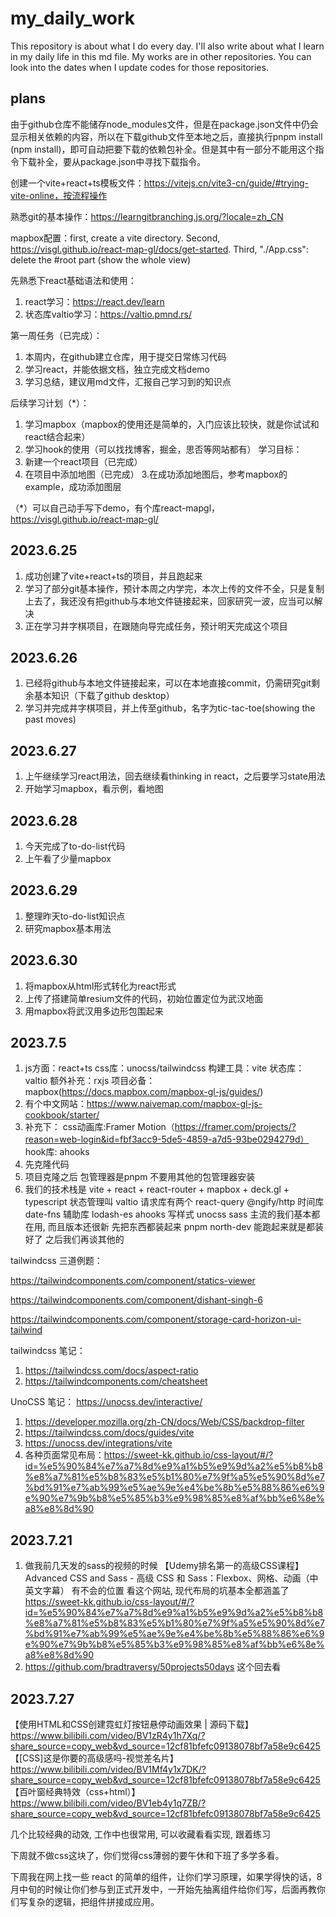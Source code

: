 # my_daily_work
This repository is about what I do every day. 
I'll also write about what I learn in my daily life in this md file.
My works are in other repositories. You can look into the dates when I update codes for those repositories.
## plans
由于github仓库不能储存node_modules文件，但是在package.json文件中仍会显示相关依赖的内容，所以在下载github文件至本地之后，直接执行pnpm install (npm install)，即可自动把要下载的依赖包补全。但是其中有一部分不能用这个指令下载补全，要从package.json中寻找下载指令。

创建一个vite+react+ts模板文件：https://vitejs.cn/vite3-cn/guide/#trying-vite-online，按流程操作

熟悉git的基本操作：https://learngitbranching.js.org/?locale=zh_CN

mapbox配置：first, create a vite directory. Second, https://visgl.github.io/react-map-gl/docs/get-started. Third, "./App.css": delete the #root part (show the whole view)

先熟悉下react基础语法和使用：
1. react学习：https://react.dev/learn
2. 状态库valtio学习：https://valtio.pmnd.rs/

第一周任务（已完成）：
1. 本周内，在github建立仓库，用于提交日常练习代码
2. 学习react，并能依据文档，独立完成文档demo
3. 学习总结，建议用md文件，汇报自己学习到的知识点

后续学习计划（*）：
1. 学习mapbox（mapbox的使用还是简单的，入门应该比较快，就是你试试和react结合起来）
2. 学习hook的使用（可以找找博客，掘金，思否等网站都有）
学习目标：
1. 新建一个react项目（已完成）
2. 在项目中添加地图（已完成）
3.在成功添加地图后，参考mapbox的example，成功添加图层

（*）可以自己动手写下demo，有个库react-mapgl，https://visgl.github.io/react-map-gl/

## 2023.6.25
1. 成功创建了vite+react+ts的项目，并且跑起来
2. 学习了部分git基本操作，预计本周之内学完，本次上传的文件不全，只是复制上去了，我还没有把github与本地文件链接起来，回家研究一波，应当可以解决
3. 正在学习井字棋项目，在跟随向导完成任务，预计明天完成这个项目
## 2023.6.26
1. 已经将github与本地文件链接起来，可以在本地直接commit，仍需研究git剩余基本知识（下载了github desktop）
2. 学习并完成井字棋项目，并上传至github，名字为tic-tac-toe(showing the past moves)
## 2023.6.27
1. 上午继续学习react用法，回去继续看thinking in react，之后要学习state用法
2. 开始学习mapbox，看示例，看地图
## 2023.6.28
1. 今天完成了to-do-list代码
2. 上午看了少量mapbox
## 2023.6.29
1. 整理昨天to-do-list知识点
2. 研究mapbox基本用法
## 2023.6.30
1. 将mapbox从html形式转化为react形式
2. 上传了搭建简单resium文件的代码，初始位置定位为武汉地面
3. 用mapbox将武汉用多边形包围起来
## 2023.7.5
1. js方面：react+ts
css库：unocss/tailwindcss
构建工具：vite
状态库：valtio
额外补充：rxjs
项目必备：mapbox(https://docs.mapbox.com/mapbox-gl-js/guides/)
2. 有个中文网站：https://www.naivemap.com/mapbox-gl-js-cookbook/starter/
3. 补充下：
  css动画库:Framer Motion（https://framer.com/projects/?reason=web-login&id=fbf3acc9-5de5-4859-a7d5-93be0294279d）
  hook库: ahooks
4. 先克隆代码
5. 项目克隆之后
包管理器是pnpm
不要用其他的包管理器安装
6. 我们的技术栈是 vite + react + react-router + mapbox + deck.gl + typescript
状态管理叫 valtio
请求库有两个 react-query   @ngify/http
时间库 date-fns
辅助库 lodash-es  ahooks
写样式 unocss sass
主流的我们基本都在用, 而且版本还很新
先把东西都装起来
pnpm north-dev  能跑起来就是都装好了
之后我们再谈其他的

tailwindcss 三道例题：

https://tailwindcomponents.com/component/statics-viewer

https://tailwindcomponents.com/component/dishant-singh-6

https://tailwindcomponents.com/component/storage-card-horizon-ui-tailwind

tailwindcss 笔记：
1. https://tailwindcss.com/docs/aspect-ratio
2. https://tailwindcomponents.com/cheatsheet

UnoCSS 笔记：
https://unocss.dev/interactive/

1. https://developer.mozilla.org/zh-CN/docs/Web/CSS/backdrop-filter
2. https://tailwindcss.com/docs/guides/vite
3. https://unocss.dev/integrations/vite
4. 各种页面常见布局：https://sweet-kk.github.io/css-layout/#/?id=%e5%90%84%e7%a7%8d%e9%a1%b5%e9%9d%a2%e5%b8%b8%e8%a7%81%e5%b8%83%e5%b1%80%e7%9f%a5%e5%90%8d%e7%bd%91%e7%ab%99%e5%ae%9e%e4%be%8b%e5%88%86%e6%9e%90%e7%9b%b8%e5%85%b3%e9%98%85%e8%af%bb%e6%8e%a8%e8%8d%90

## 2023.7.21
1. 做我前几天发的sass的视频的时候
【Udemy排名第一的高级CSS课程】Advanced CSS and Sass - 高级 CSS 和 Sass：Flexbox、网格、动画（中英文字幕）
有不会的位置
看这个网站, 现代布局的坑基本全都涵盖了
https://sweet-kk.github.io/css-layout/#/?id=%e5%90%84%e7%a7%8d%e9%a1%b5%e9%9d%a2%e5%b8%b8%e8%a7%81%e5%b8%83%e5%b1%80%e7%9f%a5%e5%90%8d%e7%bd%91%e7%ab%99%e5%ae%9e%e4%be%8b%e5%88%86%e6%9e%90%e7%9b%b8%e5%85%b3%e9%98%85%e8%af%bb%e6%8e%a8%e8%8d%90
2. https://github.com/bradtraversy/50projects50days
这个回去看

## 2023.7.27
【使用HTML和CSS创建霓虹灯按钮悬停动画效果 | 源码下载】 https://www.bilibili.com/video/BV1zR4y1h7Xq/?share_source=copy_web&vd_source=12cf81bfefc09138078bf7a58e9c6425
【[CSS]这是你要的高级感吗-视觉差名片】 https://www.bilibili.com/video/BV1Mf4y1x7DK/?share_source=copy_web&vd_source=12cf81bfefc09138078bf7a58e9c6425
【百叶窗经典特效（css+html）】 https://www.bilibili.com/video/BV1eb4y1q7ZB/?share_source=copy_web&vd_source=12cf81bfefc09138078bf7a58e9c6425

几个比较经典的动效, 工作中也很常用, 可以收藏看看实现, 跟着练习

下周就不做css这块了，你们觉得css薄弱的要午休和下班了多学多看。

下周我在网上找一些 react 的简单的组件，让你们学习原理，如果学得快的话，8月中旬的时候让你们参与到正式开发中，一开始先抽离组件给你们写，后面再教你们写复杂的逻辑，把组件拼接成应用。


